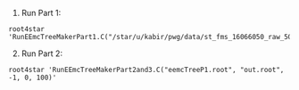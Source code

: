 

1. Run Part 1:

```
root4star 'RunEEmcTreeMakerPart1.C("/star/u/kabir/pwg/data/st_fms_16066050_raw_5000002.MuDst.root","EEmcTree.root",1000,0)'
```


2. Run Part 2:

```
root4star 'RunEEmcTreeMakerPart2and3.C("eemcTreeP1.root", "out.root", -1, 0, 100)'
```

